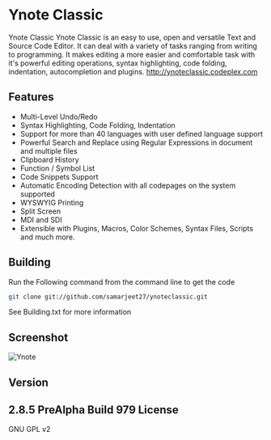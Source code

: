 Ynote Classic 
============

Ynote Classic Ynote Classic is an easy to use, open and versatile Text and Source Code Editor. It can deal with a variety of tasks ranging from writing to programming. It makes editing a more easier and comfortable task with it's powerful editing operations, syntax highlighting, code folding, indentation, autocompletion and plugins.
http://ynoteclassic.codeplex.com

Features
----
  - Multi-Level Undo/Redo
  - Syntax Highlighting, Code Folding, Indentation
  - Support for more than 40 languages with user defined language support
  - Powerful Search and Replace using Regular Expressions in document and multiple files
  - Clipboard History
  - Function / Symbol List
  - Code Snippets Support
  - Automatic Encoding Detection with all codepages on the system supported
  - WYSWYIG Printing
  - Split Screen
  - MDI and SDI
  - Extensible with Plugins, Macros, Color Schemes, Syntax Files, Scripts and much more.

Building
----
Run the Following command from the command line to get the code
```sh
git clone git://github.com/samarjeet27/ynoteclassic.git
```
See Building.txt for more information

Screenshot
----
![Ynote](http://download-codeplex.sec.s-msft.com/Download?ProjectName=ynoteclassic&DownloadId=826766 "Ynote Classic")

Version
----
 2.8.5 PreAlpha Build 979
License
----

GNU GPL v2

